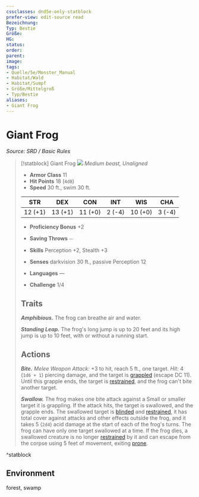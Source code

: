 ```yaml
---
cssclasses: dnd5e-only-statblock
prefer-view: edit-source read
Bezeichnung: 
Typ: Bestie
Größe: 
HG: 
status:
order:
parent:
image: 
tags:
- Quelle/5e/Monster_Manual
- Habitat/Wald
- Habitat/Sumpf
- Größe/Mittelgroß
- Typ/Bestie
aliases:
- Giant Frog
---
```

# Giant Frog
*Source: SRD / Basic Rules*  

> [!statblock] Giant Frog
> ![](compendium/bestiary/beast/token/giant-frog.png#token)
> *Medium beast, Unaligned*
> 
> - **Armor Class** 11 
> - **Hit Points** 18 (`4d8`)
> - **Speed** 30 ft., swim 30 ft.
> 
> |STR|DEX|CON|INT|WIS|CHA|
> |:---:|:---:|:---:|:---:|:---:|:---:|
> |12 (+1)|13 (+1)|11 (+0)| 2 (-4)|10 (+0)| 3 (-4)|
> 
> - **Proficiency Bonus** +2
> - **Saving Throws** ⏤
> - **Skills** Perception +2, Stealth +3
> - **Senses** darkvision 30 ft., passive Perception 12
> 
> - **Languages** —
> - **Challenge** 1/4
> 
> ## Traits
> 
> ***Amphibious.*** The frog can breathe air and water.
> 
> ***Standing Leap.*** The frog's long jump is up to 20 feet and its high jump is up to 10 feet, with or without a running start.
> 
> ## Actions
> 
> ***Bite.*** *Melee Weapon Attack:* +3 to hit, reach 5 ft., one target. *Hit:* 4 (`1d6 + 1`) piercing damage, and the target is [grappled](rules/conditions.md#grappled) (escape DC 11). Until this grapple ends, the target is [restrained](rules/conditions.md#restrained), and the frog can't bite another target.
> 
> ***Swallow.*** The frog makes one bite attack against a Small or smaller target it is grappling. If the attack hits, the target is swallowed, and the grapple ends. The swallowed target is [blinded](rules/conditions.md#blinded) and [restrained](rules/conditions.md#restrained), it has total cover against attacks and other effects outside the frog, and it takes 5 (`2d4`) acid damage at the start of each of the frog's turns. The frog can have only one target swallowed at a time. If the frog dies, a swallowed creature is no longer [restrained](rules/conditions.md#restrained) by it and can escape from the corpse using 5 feet of movement, exiting [prone](rules/conditions.md#prone).

^statblock

## Environment

forest, swamp